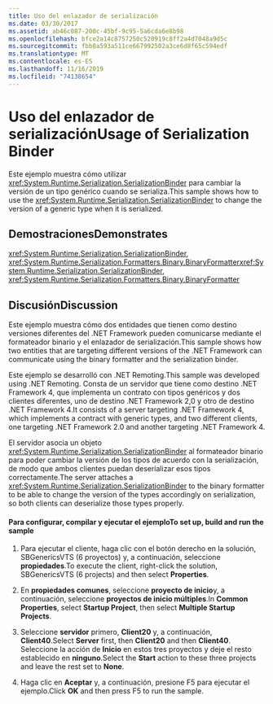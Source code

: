 ```yaml
---
title: Uso del enlazador de serialización
ms.date: 03/30/2017
ms.assetid: ab46c087-200c-45bf-9c95-5a6cda6e8b98
ms.openlocfilehash: bfce2a14c8757250c520919c8ff2a4d7048a9d5c
ms.sourcegitcommit: fbb8a593a511ce667992502a3ce6d8f65c594edf
ms.translationtype: MT
ms.contentlocale: es-ES
ms.lasthandoff: 11/16/2019
ms.locfileid: "74138654"
---
```

# <a name="usage-of-serialization-binder"></a><span data-ttu-id="b10bb-102">Uso del enlazador de serialización</span><span class="sxs-lookup"><span data-stu-id="b10bb-102">Usage of Serialization Binder</span></span>
<span data-ttu-id="b10bb-103">Este ejemplo muestra cómo utilizar <xref:System.Runtime.Serialization.SerializationBinder> para cambiar la versión de un tipo genérico cuando se serializa.</span><span class="sxs-lookup"><span data-stu-id="b10bb-103">This sample shows how to use the <xref:System.Runtime.Serialization.SerializationBinder> to change the version of a generic type when it is serialized.</span></span>  
  
## <a name="demonstrates"></a><span data-ttu-id="b10bb-104">Demostraciones</span><span class="sxs-lookup"><span data-stu-id="b10bb-104">Demonstrates</span></span>  
 <span data-ttu-id="b10bb-105"><xref:System.Runtime.Serialization.SerializationBinder>, <xref:System.Runtime.Serialization.Formatters.Binary.BinaryFormatter></span><span class="sxs-lookup"><span data-stu-id="b10bb-105"><xref:System.Runtime.Serialization.SerializationBinder>, <xref:System.Runtime.Serialization.Formatters.Binary.BinaryFormatter></span></span>  
  
## <a name="discussion"></a><span data-ttu-id="b10bb-106">Discusión</span><span class="sxs-lookup"><span data-stu-id="b10bb-106">Discussion</span></span>  
 <span data-ttu-id="b10bb-107">Este ejemplo muestra cómo dos entidades que tienen como destino versiones diferentes del .NET Framework pueden comunicarse mediante el formateador binario y el enlazador de serialización.</span><span class="sxs-lookup"><span data-stu-id="b10bb-107">This sample shows how two entities that are targeting different versions of the .NET Framework can communicate using the binary formatter and the serialization binder.</span></span>  
  
<span data-ttu-id="b10bb-108">Este ejemplo se desarrolló con .NET Remoting.</span><span class="sxs-lookup"><span data-stu-id="b10bb-108">This sample was developed using .NET Remoting.</span></span> <span data-ttu-id="b10bb-109">Consta de un servidor que tiene como destino .NET Framework 4, que implementa un contrato con tipos genéricos y dos clientes diferentes, uno de destino .NET Framework 2,0 y otro de destino .NET Framework 4.</span><span class="sxs-lookup"><span data-stu-id="b10bb-109">It consists of a server targeting .NET Framework 4, which implements a contract with generic types, and two different clients, one targeting .NET Framework 2.0 and another targeting .NET Framework 4.</span></span>  
  
 <span data-ttu-id="b10bb-110">El servidor asocia un objeto <xref:System.Runtime.Serialization.SerializationBinder> al formateador binario para poder cambiar la versión de los tipos de acuerdo con la serialización, de modo que ambos clientes puedan deserializar esos tipos correctamente.</span><span class="sxs-lookup"><span data-stu-id="b10bb-110">The server attaches a <xref:System.Runtime.Serialization.SerializationBinder> to the binary formatter to be able to change the version of the types accordingly on serialization, so both clients can deserialize those types properly.</span></span>  
  
#### <a name="to-set-up-build-and-run-the-sample"></a><span data-ttu-id="b10bb-111">Para configurar, compilar y ejecutar el ejemplo</span><span class="sxs-lookup"><span data-stu-id="b10bb-111">To set up, build and run the sample</span></span>  
  
1. <span data-ttu-id="b10bb-112">Para ejecutar el cliente, haga clic con el botón derecho en la solución, SBGenericsVTS (6 proyectos) y, a continuación, seleccione **propiedades**.</span><span class="sxs-lookup"><span data-stu-id="b10bb-112">To execute the client, right-click the solution, SBGenericsVTS (6 projects) and then select **Properties**.</span></span>  
  
2. <span data-ttu-id="b10bb-113">En **propiedades comunes**, seleccione **proyecto de inicio**y, a continuación, seleccione **proyectos de inicio múltiples**.</span><span class="sxs-lookup"><span data-stu-id="b10bb-113">In **Common Properties**, select **Startup Project**, then select **Multiple Startup Projects**.</span></span>  
  
3. <span data-ttu-id="b10bb-114">Seleccione **servidor** primero, **Client20** y, a continuación, **Client40**.</span><span class="sxs-lookup"><span data-stu-id="b10bb-114">Select **Server** first, then **Client20** and then **Client40**.</span></span> <span data-ttu-id="b10bb-115">Seleccione la acción de **Inicio** en estos tres proyectos y deje el resto establecido en **ninguno**.</span><span class="sxs-lookup"><span data-stu-id="b10bb-115">Select the **Start** action to these three projects and leave the rest set to **None**.</span></span>  
  
4. <span data-ttu-id="b10bb-116">Haga clic en **Aceptar** y, a continuación, presione F5 para ejecutar el ejemplo.</span><span class="sxs-lookup"><span data-stu-id="b10bb-116">Click **OK** and then press F5 to run the sample.</span></span>
